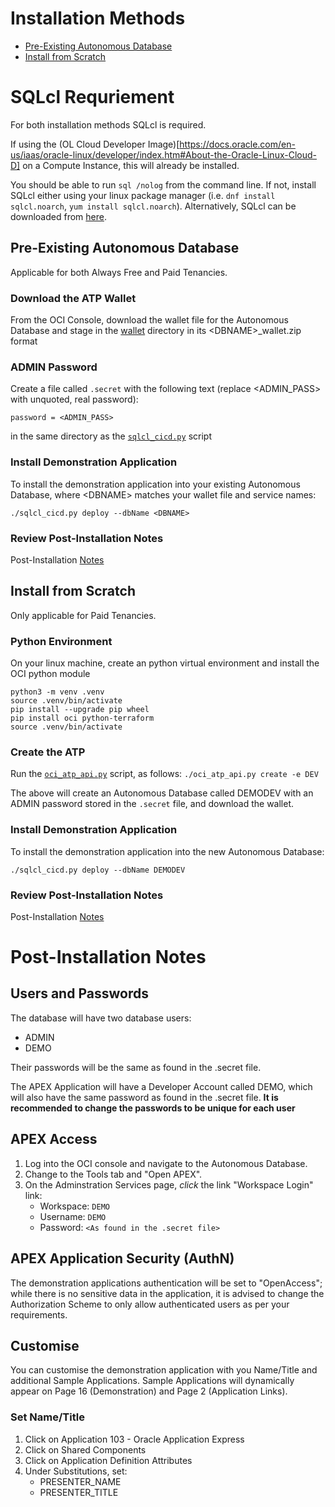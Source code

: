# Installation Methods
- [Pre-Existing Autonomous Database](#Pre--Existing-Autonomous-Database)
- [Install from Scratch](#From-Scratch)

# SQLcl Requriement
For both installation methods SQLcl is required.  

If using the (OL Cloud Developer Image)[https://docs.oracle.com/en-us/iaas/oracle-linux/developer/index.htm#About-the-Oracle-Linux-Cloud-D] on a Compute Instance, this will already be installed.

You should be able to run `sql /nolog` from the command line.  If not, install SQLcl either using your linux package manager (i.e. `dnf install sqlcl.noarch`, `yum install sqlcl.noarch`).  Alternatively, SQLcl can be downloaded from [here](https://www.oracle.com/uk/tools/downloads/sqlcl-downloads.html).


## Pre-Existing Autonomous Database
Applicable for both Always Free and Paid Tenancies.

### Download the ATP Wallet
From the OCI Console, download the wallet file for the Autonomous Database and stage in the [wallet](../wallet/) directory in its \<DBNAME\>_wallet.zip format

### ADMIN Password
Create a file called `.secret` with the following text (replace \<ADMIN_PASS\> with unquoted, real password):
```
password = <ADMIN_PASS>
```
in the same directory as the [`sqlcl_cicd.py`](../sqlcl_cicd.py) script

### Install Demonstration Application
To install the demonstration application into your existing Autonomous Database, where \<DBNAME\> matches your wallet file and service names:
```
./sqlcl_cicd.py deploy --dbName <DBNAME>
```

### Review Post-Installation Notes
Post-Installation [Notes](#post-installation-notes)

## Install from Scratch
Only applicable for Paid Tenancies.

### Python Environment
On your linux machine, create an python virtual environment and install the OCI python module
```
python3 -m venv .venv
source .venv/bin/activate
pip install --upgrade pip wheel
pip install oci python-terraform
source .venv/bin/activate
```

### Create the ATP
Run the [`oci_atp_api.py`](../oci_atp_api.py) script, as follows:
`./oci_atp_api.py create -e DEV`

The above will create an Autonomous Database called DEMODEV with an ADMIN password stored in the `.secret` file, and download the wallet.

### Install Demonstration Application
To install the demonstration application into the new Autonomous Database:
```
./sqlcl_cicd.py deploy --dbName DEMODEV
```

### Review Post-Installation Notes
Post-Installation [Notes](#post-installation-notes)

# Post-Installation Notes
## Users and Passwords
The database will have two database users: 
* ADMIN 
* DEMO

Their passwords will be the same as found in the .secret file.

The APEX Application will have a Developer Account called DEMO, which will also have the same password as found in the .secret file.
**It is recommended to change the passwords to be unique for each user**

## APEX Access
1. Log into the OCI console and navigate to the Autonomous Database.  
2. Change to the Tools tab and "Open APEX".
3. On the Adminstration Services page, *click* the link "Workspace Login" link:
	* Workspace: `DEMO`
	* Username:  `DEMO`
	* Password: `<As found in the .secret file>`

## APEX Application Security (AuthN)
The demonstration applications authentication will be set to "OpenAccess"; while there is no sensitive data in the application, it is advised to change the Authorization Scheme to only allow authenticated users as per your requirements.

## Customise
You can customise the demonstration application with you Name/Title and additional Sample Applications.  Sample Applications will dynamically appear on Page 16 (Demonstration) and Page 2 (Application Links).

### Set Name/Title
1. Click on Application 103 - Oracle Application Express
2. Click on Shared Components
3. Click on Application Definition Attributes
4. Under Substitutions, set:
	* PRESENTER_NAME
	* PRESENTER_TITLE
